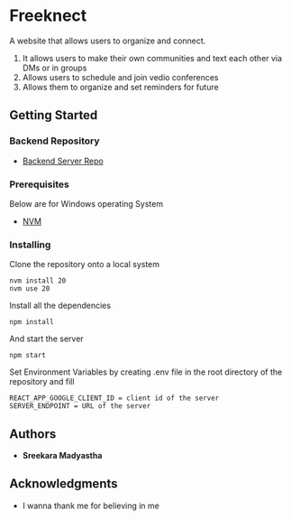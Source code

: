 # Freeknect

A website that allows users to organize and connect.

1. It allows users to make their own communities and text each other via DMs or in groups
2. Allows users to schedule and join vedio conferences
3. Allows them to organize and set reminders for future

## Getting Started

### Backend Repository

- [Backend Server Repo](https://github.com/Zwicky00/fritachi)

### Prerequisites

Below are for Windows operating System

- [NVM](https://github.com/coreybutler/nvm-windows)

### Installing

Clone the repository onto a local system

    nvm install 20
    nvm use 20

Install all the dependencies

    npm install

And start the server

    npm start

Set Environment Variables by creating .env file in the root directory of the repository and fill

    REACT_APP_GOOGLE_CLIENT_ID = client id of the server
    SERVER_ENDPOINT = URL of the server

## Authors

- **Sreekara Madyastha**

## Acknowledgments

- I wanna thank me for believing in me
